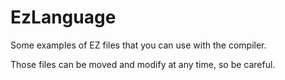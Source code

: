 # EzLanguage

Some examples of EZ files that you can use with the compiler.

Those files can be moved and modify at any time, so be careful.
